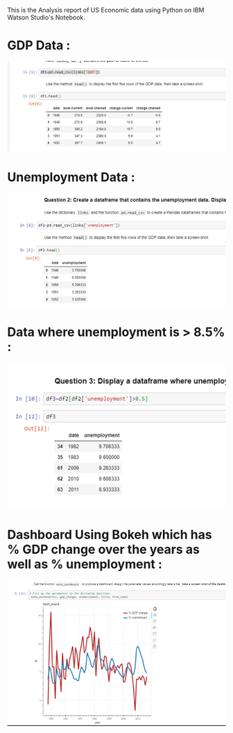 This is the Analysis report of US Economic data using Python on IBM Watson Studio's Notebook.  
# GDP Data :
![GDP Data](GDP_sc.png)  
# Unemployment Data :
![Unemployment Data](unemp.png)  
# Data where unemployment is > 8.5% :
![](unempcondition.png)   
# Dashboard Using Bokeh which has % GDP change over the years as well as % unemployment :
![](dashboard.png)  


